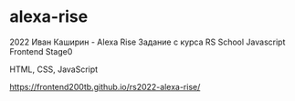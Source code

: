 # alexa-rise

2022 Иван Каширин - Alexa Rise Задание с курса RS School Javascript Frontend Stage0 

HTML, CSS, JavaScript

https://frontend200tb.github.io/rs2022-alexa-rise/

